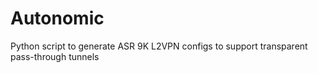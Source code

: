 # Autonomic
Python script to generate ASR 9K L2VPN configs to support transparent pass-through tunnels
